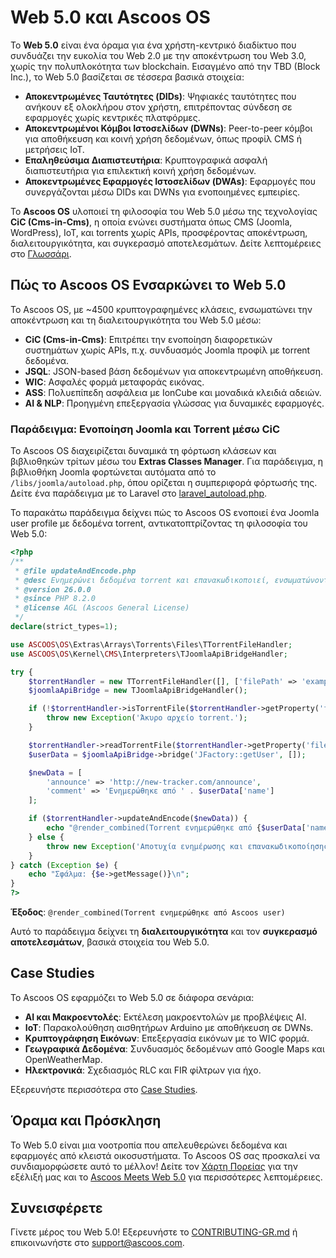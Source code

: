# Web 5.0 και Ascoos OS

Το **Web 5.0** είναι ένα όραμα για ένα χρήστη-κεντρικό διαδίκτυο που συνδυάζει την ευκολία του Web 2.0 με την αποκέντρωση του Web 3.0, χωρίς την πολυπλοκότητα των blockchain. Εισαγμένο από την TBD (Block Inc.), το Web 5.0 βασίζεται σε τέσσερα βασικά στοιχεία:

- **Αποκεντρωμένες Ταυτότητες (DIDs)**: Ψηφιακές ταυτότητες που ανήκουν εξ ολοκλήρου στον χρήστη, επιτρέποντας σύνδεση σε εφαρμογές χωρίς κεντρικές πλατφόρμες.
- **Αποκεντρωμένοι Κόμβοι Ιστοσελίδων (DWNs)**: Peer-to-peer κόμβοι για αποθήκευση και κοινή χρήση δεδομένων, όπως προφίλ CMS ή μετρήσεις IoT.
- **Επαληθεύσιμα Διαπιστευτήρια**: Κρυπτογραφικά ασφαλή διαπιστευτήρια για επιλεκτική κοινή χρήση δεδομένων.
- **Αποκεντρωμένες Εφαρμογές Ιστοσελίδων (DWAs)**: Εφαρμογές που συνεργάζονται μέσω DIDs και DWNs για ενοποιημένες εμπειρίες.

Το **Ascoos OS** υλοποιεί τη φιλοσοφία του Web 5.0 μέσω της τεχνολογίας **CiC (Cms-in-Cms)**, η οποία ενώνει συστήματα όπως CMS (Joomla, WordPress), IoT, και torrents χωρίς APIs, προσφέροντας αποκέντρωση, διαλειτουργικότητα, και συγκερασμό αποτελεσμάτων. Δείτε λεπτομέρειες στο [Γλωσσάρι](./GLOSSARY-GR.md#διερμηνεία--ενοποίηση).

## Πώς το Ascoos OS Ενσαρκώνει το Web 5.0
Το Ascoos OS, με ~4500 κρυπτογραφημένες κλάσεις, ενσωματώνει την αποκέντρωση και τη διαλειτουργικότητα του Web 5.0 μέσω:

- **CiC (Cms-in-Cms)**: Επιτρέπει την ενοποίηση διαφορετικών συστημάτων χωρίς APIs, π.χ. συνδυασμός Joomla προφίλ με torrent δεδομένα.
- **JSQL**: JSON-based βάση δεδομένων για αποκεντρωμένη αποθήκευση.
- **WIC**: Ασφαλές φορμά μεταφοράς εικόνας.
- **ASS**: Πολυεπίπεδη ασφάλεια με IonCube και μοναδικά κλειδιά αδειών.
- **AI & NLP**: Προηγμένη επεξεργασία γλώσσας για δυναμικές εφαρμογές.

### Παράδειγμα: Ενοποίηση Joomla και Torrent μέσω CiC
Το Ascoos OS διαχειρίζεται δυναμικά τη φόρτωση κλάσεων και βιβλιοθηκών τρίτων μέσω του **Extras Classes Manager**. Για παράδειγμα, η βιβλιοθήκη Joomla φορτώνεται αυτόματα από το `/libs/joomla/autoload.php`, όπου ορίζεται η συμπεριφορά φόρτωσής της. Δείτε ένα παράδειγμα με το Laravel στο [laravel_autoload.php](examples/case-studies/integration/laravel/autoload/laravel_autoload.php).

Το παρακάτω παράδειγμα δείχνει πώς το Ascoos OS ενοποιεί ένα Joomla user profile με δεδομένα torrent, αντικατοπτρίζοντας τη φιλοσοφία του Web 5.0:

```php
<?php
/**
 * @file updateAndEncode.php
 * @desc Ενημερώνει δεδομένα torrent και επανακωδικοποιεί, ενσωματώνοντας Joomla μέσω CiC για διαλειτουργικότητα Web 5.0.
 * @version 26.0.0
 * @since PHP 8.2.0
 * @license AGL (Ascoos General License)
 */
declare(strict_types=1);

use ASCOOS\OS\Extras\Arrays\Torrents\Files\TTorrentFileHandler;
use ASCOOS\OS\Kernel\CMS\Interpreters\TJoomlaApiBridgeHandler;

try {
    $torrentHandler = new TTorrentFileHandler([], ['filePath' => 'example.torrent']);
    $joomlaApiBridge = new TJoomlaApiBridgeHandler();

    if (!$torrentHandler->isTorrentFile($torrentHandler->getProperty('filePath'))) {
        throw new Exception('Άκυρο αρχείο torrent.');
    }

    $torrentHandler->readTorrentFile($torrentHandler->getProperty('filePath'));
    $userData = $joomlaApiBridge->bridge('JFactory::getUser', []);

    $newData = [
        'announce' => 'http://new-tracker.com/announce',
        'comment' => 'Ενημερώθηκε από ' . $userData['name']
    ];

    if ($torrentHandler->updateAndEncode($newData)) {
        echo "@render_combined(Torrent ενημερώθηκε από {$userData['name']})\n";
    } else {
        throw new Exception('Αποτυχία ενημέρωσης και επανακωδικοποίησης torrent.');
    }
} catch (Exception $e) {
    echo "Σφάλμα: {$e->getMessage()}\n";
}
?>
```

**Έξοδος**: `@render_combined(Torrent ενημερώθηκε από Ascoos user)`

Αυτό το παράδειγμα δείχνει τη **διαλειτουργικότητα** και τον **συγκερασμό αποτελεσμάτων**, βασικά στοιχεία του Web 5.0.

## Case Studies
Το Ascoos OS εφαρμόζει το Web 5.0 σε διάφορα σενάρια:
- **AI και Μακροεντολές**: Εκτέλεση μακροεντολών με προβλέψεις AI.
- **IoT**: Παρακολούθηση αισθητήρων Arduino με αποθήκευση σε DWNs.
- **Κρυπτογράφηση Εικόνων**: Επεξεργασία εικόνων με το WIC φορμά.
- **Γεωγραφικά Δεδομένα**: Συνδυασμός δεδομένων από Google Maps και OpenWeatherMap.
- **Ηλεκτρονικά**: Σχεδιασμός RLC και FIR φίλτρων για ήχο.

Εξερευνήστε περισσότερα στο [Case Studies](examples/case-studies/README-GR.md).

## Όραμα και Πρόσκληση
Το Web 5.0 είναι μια νοοτροπία που απελευθερώνει δεδομένα και εφαρμογές από κλειστά οικοσυστήματα. Το Ascoos OS σας προσκαλεί να συνδιαμορφώσετε αυτό το μέλλον! Δείτε τον [Χάρτη Πορείας](./ROADMAP-GR.md) για την εξέλιξή μας και το [Ascoos Meets Web 5.0](https://os.ascoos.com/docs/articles/ascoos-meets-web5-el.html) για περισσότερες λεπτομέρειες.

## Συνεισφέρετε
Γίνετε μέρος του Web 5.0! Εξερευνήστε το [CONTRIBUTING-GR.md](./CONTRIBUTING-GR.md) ή επικοινωνήστε στο [support@ascoos.com](mailto:support@ascoos.com).
